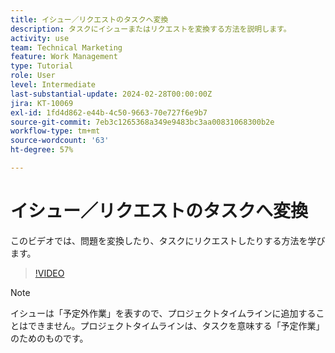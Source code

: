 ```yaml
---
title: イシュー／リクエストのタスクへ変換
description: タスクにイシューまたはリクエストを変換する方法を説明します。
activity: use
team: Technical Marketing
feature: Work Management
type: Tutorial
role: User
level: Intermediate
last-substantial-update: 2024-02-28T00:00:00Z
jira: KT-10069
exl-id: 1fd4d862-e44b-4c50-9663-70e727f6e9b7
source-git-commit: 7eb3c1265368a349e9483bc3aa00831068300b2e
workflow-type: tm+mt
source-wordcount: '63'
ht-degree: 57%

---
```


# イシュー／リクエストのタスクへ変換

このビデオでは、問題を変換したり、タスクにリクエストしたりする方法を学びます。

>[!VIDEO](https://video.tv.adobe.com/v/3427605/?quality=12&learn=on)

>[!NOTE]
>
>イシューは「予定外作業」を表すので、プロジェクトタイムラインに追加することはできません。プロジェクトタイムラインは、タスクを意味する「予定作業」のためのものです。


